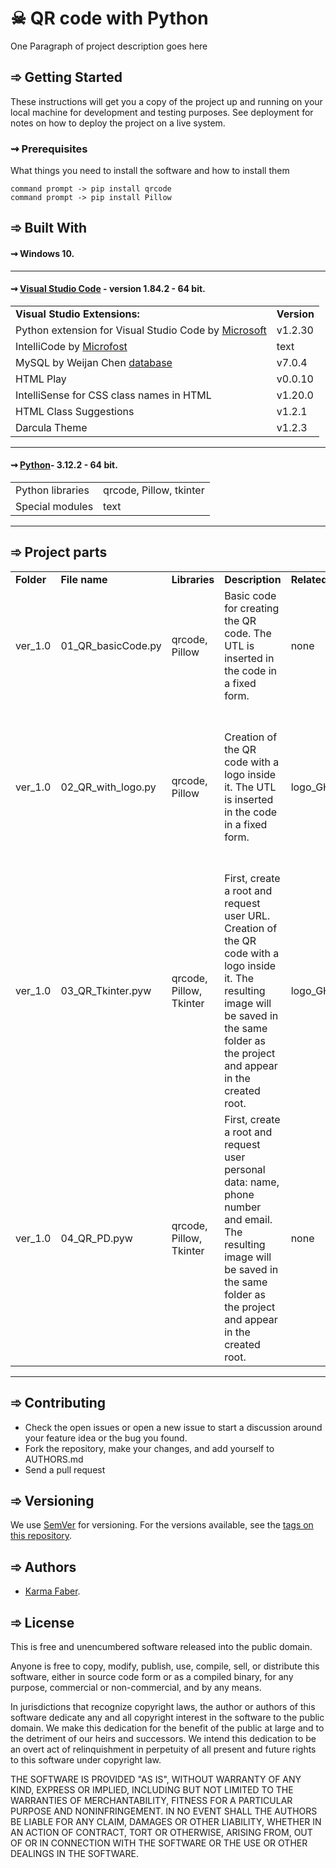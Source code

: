 # ☠ QR code with Python

One Paragraph of project description goes here

##  ➾ Getting Started 

These instructions will get you a copy of the project up and running on your local machine for development and testing purposes. See deployment for notes on how to deploy the project on a live system.

### ⇝ Prerequisites

What things you need to install the software and how to install them

```
command prompt -> pip install qrcode
command prompt -> pip install Pillow 
```




## ➾ Built With 

#### ⇝ Windows 10.
---

#### ⇝ [Visual Studio Code](https://code.visualstudio.com/) - version 1.84.2 - 64 bit.


 
<table>
<tbody>

<tr>
<td> <b>Visual Studio Extensions: </b></td>
<td><b> Version</b></td>
</tr>

<tr>
<td> Python extension for Visual Studio Code by <a href="https://www.microsoft.com/es-es/">  Microsoft </a></td>
<td> v1.2.30</td>
</tr>

<tr>
<td>IntelliCode by <a href="https://www.microsoft.com/es-es/">Microfost </a> </td>
<td>text</td>
</tr>

<tr>
<td>MySQL by Weijan Chen <a href="https://database-client.com/#/home">database </a> </td>
<td>v7.0.4</td>
</tr>

<tr>
<td>HTML Play</td>
<td>v0.0.10</td>
</tr>

<td>IntelliSense for CSS class names in HTML</td>
<td>v1.20.0</td>
</tr>

<td>HTML Class Suggestions</td>
<td>v1.2.1</td>
</tr>

<td>Darcula Theme</td>
<td>v1.2.3</td>
</tr>
</tbody>
</table>

---


#### ⇝ [Python](https://www.python.org/)- 3.12.2 - 64 bit. 


<table>
<tbody>

<tr>
<td>Python libraries</td>
<td> qrcode, Pillow, tkinter </td>
</tr>

<tr>
<td>Special modules</td>
<td>text</td>
</tr>


</tbody>
</table>

---


## ➾ Project parts

<table>
<tbody>


<td><b>Folder</b></td>
<td><b>File name</b></td>
<td><b>Libraries</b></td>
<td><b>Description</b></td>
<td><b>Related files</b></td>
<td><b>Observations</b></td>
</tr>

<td>ver_1.0</td>
<td>01_QR_basicCode.py</td>
<td>qrcode, Pillow</td>
<td>Basic code for creating the QR code. The UTL is inserted in the code in a fixed form.</td>
<td>none</td>
<td>The resulting image will be saved in the same folder as the project.</td>
</tr>

<td>ver_1.0</td>
<td>02_QR_with_logo.py</td>
<td>qrcode, Pillow</td>
<td>Creation of the QR code with a logo inside it. The UTL is inserted in the code in a fixed form.</td>
<td>logo_GH.png</td>
<td>Check the path where the logo is taken from before executing the code. The resulting image will be saved in the same folder as the project. </td>
</tr>

<td>ver_1.0</td>
<td>03_QR_Tkinter.pyw</td>
<td>qrcode, Pillow, Tkinter</td>
<td>First, create a root and request user URL. Creation of the QR code with a logo inside it. The resulting image will be saved in the same folder as the project and appear in the created root.</td>
<td>logo_GH.png</td>
<td>Check the path where the logo is taken from before executing the code. </td>
</tr>

<td>ver_1.0</td>
<td>04_QR_PD.pyw</td>
<td>qrcode, Pillow, Tkinter</td>
<td>First, create a root and request user personal data: name, phone number and email. The resulting image will be saved in the same folder as the project and appear in the created root.</td>
<td>none</td>
<td>none</td>
</tr>



</tbody>
</table>

---



## ➾ Contributing

* Check the open issues or open a new issue to start a discussion around your feature idea or the bug you found. 
* Fork the repository, make your changes, and add yourself to AUTHORS.md
* Send a pull request

## ➾ Versioning

We use [SemVer](http://semver.org/) for versioning. For the versions available, see the [tags on this repository](https://github.com/your/project/tags). 


## ➾ Authors

* [Karma Faber](https://www.linkedin.com/in/maria-zolotarova/). 


## ➾ License

This is free and unencumbered software released into the public domain.

Anyone is free to copy, modify, publish, use, compile, sell, or distribute this software, either in source code form or as a compiled binary, for any purpose, commercial or non-commercial, and by any means.

In jurisdictions that recognize copyright laws, the author or authors of this software dedicate any and all copyright interest in the software to the public domain. We make this dedication for the benefit of the public at large and to the detriment of our heirs and successors. We intend this dedication to be an overt act of relinquishment in perpetuity of all present and future rights to this software under copyright law.

THE SOFTWARE IS PROVIDED "AS IS", WITHOUT WARRANTY OF ANY KIND, EXPRESS OR IMPLIED, INCLUDING BUT NOT LIMITED TO THE WARRANTIES OF MERCHANTABILITY, FITNESS FOR A PARTICULAR PURPOSE AND NONINFRINGEMENT. IN NO EVENT SHALL THE AUTHORS BE LIABLE FOR ANY CLAIM, DAMAGES OR OTHER LIABILITY, WHETHER IN AN ACTION OF CONTRACT, TORT OR OTHERWISE, ARISING FROM, OUT OF OR IN CONNECTION WITH THE SOFTWARE OR THE USE OR OTHER DEALINGS IN THE SOFTWARE.
  


